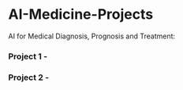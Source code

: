 # AI-Medicine-Projects
AI for Medical Diagnosis, Prognosis and Treatment:


### Project 1 - 

### Project 2 -
